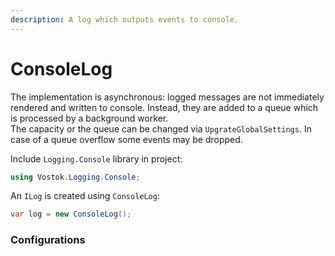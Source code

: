 ```yaml
---
description: A log which outputs events to console.
---
```


# ConsoleLog

The implementation is asynchronous: logged messages are not immediately rendered and written to console. Instead, they are added to a queue which is processed by a background worker.   
The capacity or the queue can be changed via `UpgrateGlobalSettings`. In case of a queue overflow some events may be dropped.

Include `Logging.Console` library in project:

```csharp
using Vostok.Logging.Console;
```

 An `ILog` is created using  `ConsoleLog`:

```csharp
var log = new ConsoleLog();
```

### Configurations



